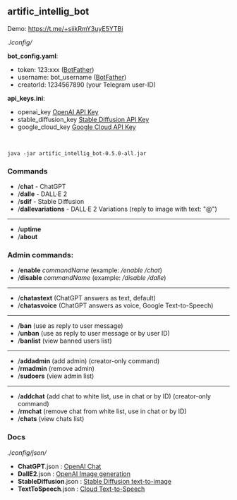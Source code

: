 artific_intellig_bot
--------------------

Demo: https://t.me/+siikRmY3uyE5YTBi

./_config/_

**bot_config.yaml**:

- token: 123:xxx ([BotFather](https://t.me/BotFather))
- username: bot_username ([BotFather](https://t.me/BotFather))
- creatorId: 1234567890 (your Telegram user-ID)

**api_keys.ini**:

- openai_key [OpenAI API Key](https://beta.openai.com/account/api-keys)
- stable_diffusion_key [Stable Diffusion API Key](https://beta.dreamstudio.ai/membership?tab=apiKeys)
- google_cloud_key [Google Cloud API Key](https://console.cloud.google.com/apis/credentials)

<br>

```
java -jar artific_intellig_bot-0.5.0-all.jar
```

### Commands

- /**chat** - ChatGPT
- /**dalle** - DALL·E 2
- /**sdif** - Stable Diffusion
- /**dallevariations** - DALL·E 2 Variations (reply to image with text: "@")

---

- /**uptime**
- /**about**

### Admin commands:

- /**enable** _commandName_ (example: _/enable /chat_)
- /**disable** _commandName_ (example: _/disable /dalle_)

---

- /**chatastext** (ChatGPT answers as text, default)
- /**chatasvoice** (ChatGPT answers as voice, Google Text-to-Speech)

---

- /**ban** (use as reply to user message)
- /**unban** (use as reply to user message or by user ID)
- /**banlist** (view banned users list)

---

- /**addadmin** (add admin) (creator-only command)
- /**rmadmin** (remove admin)
- /**sudoers** (view admin list)

---

- /**addchat** (add chat to white list, use in chat or by ID) (creator-only command)
- /**rmchat** (remove chat from white list, use in chat or by ID)
- /**chats** (view chats list)

### Docs

./_config/json/_

- **ChatGPT**.json : [OpenAI Chat](https://platform.openai.com/docs/api-reference/chat)
- **DallE2**.json : [OpenAI Image generation](https://beta.openai.com/docs/guides/images/usage?lang=curl)
- **StableDiffusion**.json : [Stable Diffusion text-to-image](https://api.stability.ai/docs#tag/v1alphageneration/operation/v1alpha/generation#textToImage)
- **TextToSpeech**.json : [Cloud Text-to-Speech](https://cloud.google.com/text-to-speech/docs/reference/rest/v1/text/synthesize)